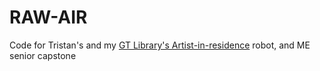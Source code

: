 # RAW-AIR
Code for Tristan's and my [GT Library's Artist-in-residence](https://library.gatech.edu/AIR) robot, and ME senior capstone
